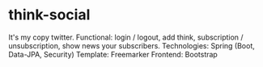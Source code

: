 # think-social
It's my copy twitter. Functional: login / logout, add think, subscription / unsubscription, show news your subscribers.
Technologies: Spring (Boot, Data-JPA, Security)
Template: Freemarker
Frontend: Bootstrap
